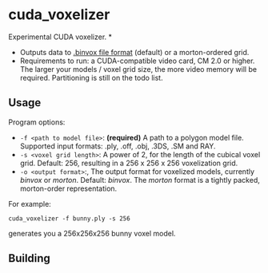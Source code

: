 # cuda_voxelizer
Experimental CUDA voxelizer.
 * 
 * Outputs data to [.binvox file format](http://www.patrickmin.com/binvox/binvox.html) (default) or a morton-ordered grid.
 * Requirements to run: a CUDA-compatible video card, CM 2.0 or higher. The larger your models / voxel grid size, the more video memory will be required. Partitioning is still on the todo list.

## Usage
Program options:
 * `-f <path to model file>`: **(required)** A path to a polygon model file. Supported input formats: .ply, .off, .obj, .3DS, .SM and RAY.
 * `-s <voxel grid length>`: A power of 2, for the length of the cubical voxel grid. Default: 256, resulting in a 256 x 256 x 256 voxelization grid.
 * `-o <output format>`:, The output format for voxelized models, currently *binvox* or *morton*. Default: *binvox*. The *morton* format is a tightly packed, morton-order representation.

For example:

    cuda_voxelizer -f bunny.ply -s 256
    
generates you a 256x256x256 bunny voxel model.

## Building

